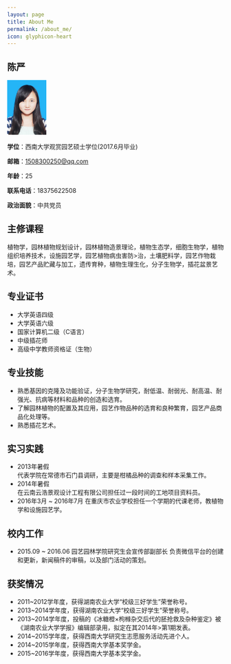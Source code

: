 ```yaml
---
layout: page
title: About Me
permalink: /about_me/
icon: glyphicon-heart
---
```


## 陈严

<img src="/static/images/chenyan.jpg" width="18%" height="18%" />

__学位__：西南大学观赏园艺硕士学位(2017.6月毕业) 

__邮箱__：1508300250@qq.com

__年龄__：25
 
__联系电话__：18375622508

__政治面貌__：中共党员


## 主修课程

植物学，园林植物规划设计，园林植物造景理论，植物生态学，细胞生物学，植物组织培养技术，设施园艺学，园艺植物病虫害防>治，土壤肥料学，园艺作物栽培，园艺产品贮藏与加工，遗传育种，植物生理生化，分子生物学，插花盆景艺术。

## 专业证书
* 大学英语四级
* 大学英语六级
* 国家计算机二级（C语言）
* 中级插花师
* 高级中学教师资格证（生物）


## 专业技能
* 熟悉基因的克隆及功能验证，分子生物学研究，耐低温、耐弱光、耐高温、耐强光、抗病等材料和品种的创造和选育。
* 了解园林植物的配置及其应用，园艺作物品种的选育和良种繁育，园艺产品商品化处理等。
* 熟悉插花艺术。


## 实习实践
* 2013年暑假  
代表学院在常德市石门县调研，主要是柑橘品种的调查和样本采集工作。
* 2014年暑假  
在云南云浩景观设计工程有限公司担任过一段时间的工地项目资料员。
* 2016年3月 ~ 2016年7月
在重庆市农业学校担任一个学期的代课老师，教植物学和设施园艺学。

## 校内工作
* 2015.09 ~ 2016.06
园艺园林学院研究生会宣传部副部长
负责微信平台的创建和更新，新闻稿件的审稿，以及部门活动的策划。

## 获奖情况
* 2011~2012学年度，获得湖南农业大学“校级三好学生”荣誉称号。
* 2013~2014学年度，获得湖南农业大学“校级三好学生”荣誉称号。
* 2013~2014学年度，投稿的《冰糖橙×枸橼杂交后代的胚抢救及杂种鉴定》被《湖南农业大学学报》编辑部录用，拟定在其2014年>第1期发表。
* 2014~2015学年度，获得西南大学研究生志愿服务活动先进个人。
* 2014~2015学年度，获得西南大学基本奖学金。
* 2015~2016学年度，获得西南大学基本奖学金。
